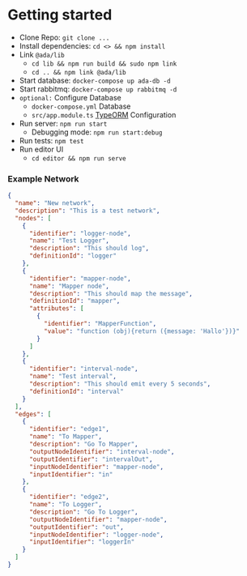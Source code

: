 # Getting started

- Clone Repo: `git clone ...`
- Install dependencies: `cd <> && npm install`
- Link `@ada/lib`
    - `cd lib && npm run build && sudo npm link`
    - `cd .. && npm link @ada/lib`
- Start database: `docker-compose up ada-db -d`
- Start rabbitmq: `docker-compose up rabbitmq -d`
- `optional:` Configure Database
    - `docker-compose.yml` Database
    - `src/app.module.ts` [TypeORM](https://typeorm.io/) Configuration
- Run server: `npm run start`
    - Debugging mode: `npm run start:debug`
- Run tests: `npm test`
- Run editor UI
    - `cd editor && npm run serve`

### Example Network

```json
{
  "name": "New network",
  "description": "This is a test network",
  "nodes": [
    {
      "identifier": "logger-node",
      "name": "Test Logger",
      "description": "This should log",
      "definitionId": "logger"
    },
    {
      "identifier": "mapper-node",
      "name": "Mapper node",
      "description": "This should map the message",
      "definitionId": "mapper",
      "attributes": [
        {
          "identifier": "MapperFunction",
          "value": "function (obj){return ({message: 'Hallo'})}"
        }
      ]
    },
    {
      "identifier": "interval-node",
      "name": "Test interval",
      "description": "This should emit every 5 seconds",
      "definitionId": "interval"
    }
  ],
  "edges": [
    {
      "identifier": "edge1",
      "name": "To Mapper",
      "description": "Go To Mapper",
      "outputNodeIdentifier": "interval-node",
      "outputIdentifier": "intervalOut",
      "inputNodeIdentifier": "mapper-node",
      "inputIdentifier": "in"
    },
    {
      "identifier": "edge2",
      "name": "To Logger",
      "description": "Go To Logger",
      "outputNodeIdentifier": "mapper-node",
      "outputIdentifier": "out",
      "inputNodeIdentifier": "logger-node",
      "inputIdentifier": "loggerIn"
    }
  ]
}
```